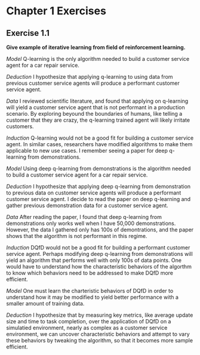 # Chapter 1 Exercises

## Exercise 1.1
**Give example of iterative learning from field of reinforcement learning.**

*Model*
Q-learning is the only algorithm needed to build a customer service agent for a car repair service.

*Deduction*
I hypothesize that applying q-learning to using data from previous customer service agents will produce a performant customer service agent.

*Data*
I reviewed scientific literature, and found that applying on q-learning will yield a customer service agent that is not performant in a production scenario.
By exploring beyound the boundaries of humans, like  telling a customer that they are crazy, the q-learning trained agent
will likely irritate customers.

*Induction*
Q-learning would not be a good fit for building a customer service agent. In similar cases, researchers have modified algorithms to make them
applicable to new use cases. I remember seeing a paper for deep q-learning from demonstrations. 

*Model*
Using deep q-learning from demonstrations is the algorithm needed to build a customer service agent for a car repair service.

*Deduction*
I hypothesize that applying deep q-learning from demonstration to previous data on customer service agents will produce a performant customer service agent.
I decide to read the paper on deep q-learning and gather previous demonstration data for a customer service agent.

*Data*
After reading the paper, I found that deep q-learning from demonstrations only works well when I have 50,000 demonstrations. However, the data I gathered only
has 100s of demontrations, and the paper shows that the algorithm is not performant in this regime.

*Induction*
DQfD would not be a good fit for building a performant customer service agent. Perhaps modifying deep q-learning from demonstrations will yield an algorithm 
that performs well with only 100s of data points. One would have to understand how the characteristic behaviors of the algorthm to know which
behaviors need to be addressed to make DQfD more efficient.

*Model*
One must learn the charteristic behaviors of DQfD in order to understand how it may be modified to yield better performance with a smaller
amount of training data.

*Deduction*
I hypothesize that by measuring key metrics, like average update size and time to task completion, over the application of DQfD on a 
simulatied environment, nearly as complex as a customer service environment, we can uncover characteristic behaviors and attempt to vary these
behaviors by tweaking the algorithm, so that it becomes more sample efficient.
